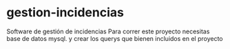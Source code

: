 # gestion-incidencias
Software de gestión de incidencias
Para correr este proyecto necesitas base de datos mysql. y crear los querys que bienen incluidos en el proyecto

